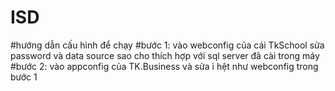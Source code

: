 # ISD
#hướng dẫn cấu hình để chạy
#bước 1: vào webconfig của cái TkSchool sửa password và data source sao cho thích hợp với sql server đã cài trong máy
#bước 2: vào appconfig của TK.Business và sửa i hệt như webconfig trong bước 1
